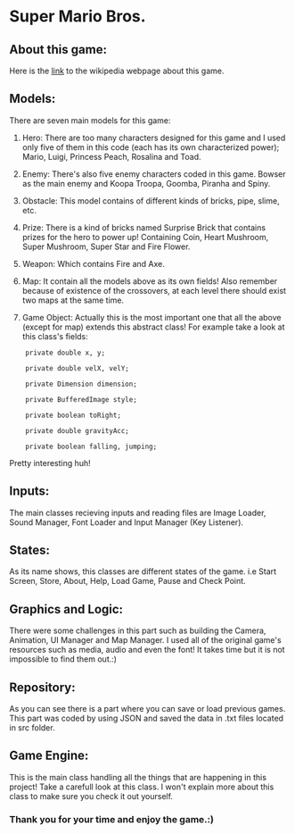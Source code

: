 # Super Mario Bros.

## About this game:
Here is the [link]([url](https://en.wikipedia.org/wiki/Super_Mario_Bros.)https://en.wikipedia.org/wiki/Super_Mario_Bros.) to the wikipedia webpage about this game.


## Models:
There are seven main models for this game:
1. Hero:
There are too many characters designed for this game and I used only five of them in this code (each has its own characterized power); Mario, Luigi, Princess Peach, Rosalina and Toad.

2. Enemy:
There's also five enemy characters coded in this game. Bowser as the main enemy and Koopa Troopa, Goomba, Piranha and Spiny.

3. Obstacle:
This model contains of different kinds of bricks, pipe, slime, etc.

4. Prize:
There is a kind of bricks named Surprise Brick that contains prizes for the hero to power up! Containing Coin, Heart Mushroom, Super Mushroom, Super Star and Fire Flower.

5. Weapon:
Which contains Fire and Axe.

6. Map:
It contain all the models above as its own fields!
Also remember because of existence of the crossovers, at each level there should exist two maps at the same time.

7. Game Object:
Actually this is the most important one that all the above (except for map) extends this abstract class!
For example take a look at this class's fields:
```
    private double x, y;

    private double velX, velY;

    private Dimension dimension;

    private BufferedImage style;

    private boolean toRight;

    private double gravityAcc;

    private boolean falling, jumping;
```
Pretty interesting huh!


## Inputs:
The main classes recieving inputs and reading files are Image Loader, Sound Manager, Font Loader and Input Manager (Key Listener).


## States:
As its name shows, this classes are different states of the game. i.e Start Screen, Store, About, Help, Load Game, Pause and Check Point.


## Graphics and Logic:
There were some challenges in this part such as building the Camera, Animation, UI Manager and Map Manager.
I used all of the original game's resources such as media, audio and even the font!
It takes time but it is not impossible to find them out.:)


## Repository:
As you can see there is a part where you can save or load previous games.
This part was coded by using JSON and saved the data in .txt files located in src folder.


## Game Engine:
This is the main class handling all the things that are happening in this project!
Take a carefull look at this class.
I won't explain more about this class to make sure you check it out yourself.


### Thank you for your time and enjoy the game.:)
